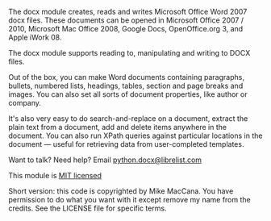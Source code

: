 The docx module creates, reads and writes Microsoft Office Word 2007 docx files. These documents can be opened in Microsoft Office 2007 / 2010, Microsoft Mac Office 2008, Google Docs, OpenOffice.org 3, and Apple iWork 08.

The docx module supports reading to, manipulating and writing to DOCX files.

Out of the box, you can make Word documents containing paragraphs, bullets, numbered lists, headings, tables, section and page breaks and images. You can also set all sorts of document properties, like author or company.

It's also very easy to do search-and-replace on a document, extract the plain text from a document, add and delete items anywhere in the document. You can also run XPath queries against particular locations in the document — useful for retrieving data from user-completed templates.

Want to talk? Need help? Email python.docx@librelist.com

This module is [MIT licensed](http://www.opensource.org/licenses/mit-license.php)

Short version: this code is copyrighted by Mike MacCana. You have permission to do what you want with it except remove my name from the credits. See the LICENSE file for specific terms.